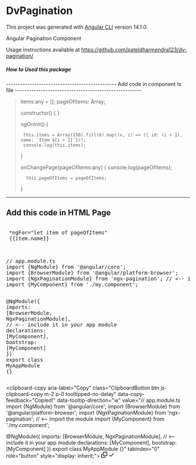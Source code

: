 # DvPagination

This project was generated with [Angular CLI](https://github.com/angular/angular-cli) version 14.1.0.

Angular Pagination Component

Usage instructions available at https://github.com/pateldharmendra123/dv-pagination/

<h5>How to Used this package</h5>
-----------------------------------------------
Add code in component ts file
------------------------------------------------------

> items:any = [];
> pageOfItems: Array<any>;
> 
> constructor() { }
> 
> ngOnInit() {
>     
>      this.items = Array(150).fill(0).map((x, i) => ({ id: (i + 1), name: `Item ${i + 1}`}));
>      console.log(this.items);
>  }
> 
>   onChangePage(pageOfItems:any) { 
>       console.log(pageOfItems);
>       
>       this.pageOfItems = pageOfItems;
>   }
  
  -------------------------------------------
  Add this code in HTML Page
  ----------------------------------------- 

<pre>

 *ngFor="let item of pageOfItems"
 {{item.name}}
 <dv-pagination 
 [items]="items" 
 (changePage)="onChangePage($event)"
 >
 </
 dv-pagination
 >  
</pre>
  
<div class="highlight highlight-source-ts notranslate position-relative overflow-auto"><pre><span class="pl-c">// app.module.ts</span>
<span class="pl-k">import</span> <span class="pl-kos">{</span><span class="pl-smi">NgModule</span><span class="pl-kos">}</span> <span class="pl-k">from</span> <span class="pl-s">'@angular/core'</span><span class="pl-kos">;</span>
<span class="pl-k">import</span> <span class="pl-kos">{</span><span class="pl-smi">BrowserModule</span><span class="pl-kos">}</span> <span class="pl-k">from</span> <span class="pl-s">'@angular/platform-browser'</span><span class="pl-kos">;</span>
<span class="pl-k">import</span> <span class="pl-kos">{</span><span class="pl-smi">NgxPaginationModule</span><span class="pl-kos">}</span> <span class="pl-k">from</span> <span class="pl-s">'ngx-pagination'</span><span class="pl-kos">;</span> <span class="pl-c">// &lt;-- import the module</span>
<span class="pl-k">import</span> <span class="pl-kos">{</span><span class="pl-smi">MyComponent</span><span class="pl-kos">}</span> <span class="pl-k">from</span> <span class="pl-s">'./my.component'</span><span class="pl-kos">;</span>

@<span class="pl-smi">NgModule</span><span class="pl-kos">(</span><span class="pl-kos">{</span>
    <span class="pl-c1">imports</span>: <span class="pl-kos">[</span><span class="pl-smi">BrowserModule</span><span class="pl-kos">,</span> <span class="pl-smi">NgxPaginationModule</span><span class="pl-kos">]</span><span class="pl-kos">,</span> <span class="pl-c">// &lt;-- include it in your app module</span>
    <span class="pl-c1">declarations</span>: <span class="pl-kos">[</span><span class="pl-smi">MyComponent</span><span class="pl-kos">]</span><span class="pl-kos">,</span>
    <span class="pl-c1">bootstrap</span>: <span class="pl-kos">[</span><span class="pl-smi">MyComponent</span><span class="pl-kos">]</span>
<span class="pl-kos">}</span><span class="pl-kos">)</span>
<span class="pl-k">export</span> <span class="pl-k">class</span> <span class="pl-smi">MyAppModule</span> <span class="pl-kos">{</span><span class="pl-kos">}</span></pre><div class="zeroclipboard-container position-absolute right-0 top-0">
    <clipboard-copy aria-label="Copy" class="ClipboardButton btn js-clipboard-copy m-2 p-0 tooltipped-no-delay" data-copy-feedback="Copied!" data-tooltip-direction="w" value="// app.module.ts
import {NgModule} from '@angular/core';
import {BrowserModule} from '@angular/platform-browser';
import {NgxPaginationModule} from 'ngx-pagination'; // <-- import the module
import {MyComponent} from './my.component';

@NgModule({
    imports: [BrowserModule, NgxPaginationModule], // <-- include it in your app module
    declarations: [MyComponent],
    bootstrap: [MyComponent]
})
export class MyAppModule {}" tabindex="0" role="button" style="display: inherit;">
      <svg aria-hidden="true" height="16" viewBox="0 0 16 16" version="1.1" width="16" data-view-component="true" class="octicon octicon-copy js-clipboard-copy-icon m-2">
    <path fill-rule="evenodd" d="M0 6.75C0 5.784.784 5 1.75 5h1.5a.75.75 0 010 1.5h-1.5a.25.25 0 00-.25.25v7.5c0 .138.112.25.25.25h7.5a.25.25 0 00.25-.25v-1.5a.75.75 0 011.5 0v1.5A1.75 1.75 0 019.25 16h-7.5A1.75 1.75 0 010 14.25v-7.5z"></path><path fill-rule="evenodd" d="M5 1.75C5 .784 5.784 0 6.75 0h7.5C15.216 0 16 .784 16 1.75v7.5A1.75 1.75 0 0114.25 11h-7.5A1.75 1.75 0 015 9.25v-7.5zm1.75-.25a.25.25 0 00-.25.25v7.5c0 .138.112.25.25.25h7.5a.25.25 0 00.25-.25v-7.5a.25.25 0 00-.25-.25h-7.5z"></path>
</svg>
      <svg aria-hidden="true" height="16" viewBox="0 0 16 16" version="1.1" width="16" data-view-component="true" class="octicon octicon-check js-clipboard-check-icon color-fg-success d-none m-2">
    <path fill-rule="evenodd" d="M13.78 4.22a.75.75 0 010 1.06l-7.25 7.25a.75.75 0 01-1.06 0L2.22 9.28a.75.75 0 011.06-1.06L6 10.94l6.72-6.72a.75.75 0 011.06 0z"></path>
</svg>
    </clipboard-copy>
  </div></div>
